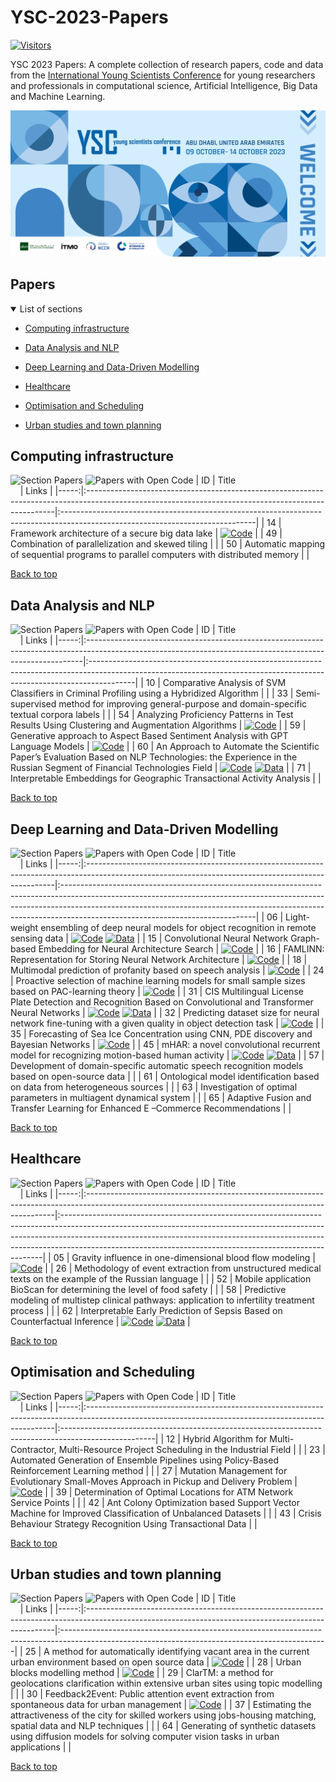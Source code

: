 # YSC-2023-Papers

[![Visitors](https://api.visitorbadge.io/api/combined?path=https%3A%2F%2Fgithub.com%2Fitmo-ai%2FYSC-2023-Papers&countColor=%23263759&style=plastic)](https://visitorbadge.io/status?path=https%3A%2F%2Fgithub.com%2Fitmo-ai%2FYSC-2023-Papers)

YSC 2023 Papers: A complete collection of research papers, code and data from the [International Young Scientists Conference](https://ysc.actcognitive.org/) for young researchers and professionals in computational science, Artificial Intelligence, Big Data and Machine Learning.

[![logo image](./img/logo.jpg)](https://ysc.actcognitive.org/)

## Papers

<details open>
<summary>List of sections<a id="sections"></a></summary>

- [Computing infrastructure](#computing-infrastructure)

- [Data Analysis and NLP](#data-analysis-and-nlp)

- [Deep Learning and Data-Driven Modelling](#deep-learning-and-data-driven-modelling)

- [Healthcare](#healthcare)

- [Optimisation and Scheduling](#optimisation-and-scheduling)

- [Urban studies and town planning](#urban-studies-and-town-planning)

</details>

## Computing infrastructure

![Section Papers](https://img.shields.io/badge/Section%20Papers-3-42BA16) ![Papers with Open Code](https://img.shields.io/badge/Papers%20with%20Open%20Code-1-1D7FBF)
|   ID | Title &nbsp; &nbsp; &nbsp; &nbsp; &nbsp; &nbsp; &nbsp; &nbsp; &nbsp; &nbsp; &nbsp; &nbsp; &nbsp; &nbsp; &nbsp; &nbsp; &nbsp; &nbsp; &nbsp; &nbsp;   | Links                                                                                                                         |
|-----:|:----------------------------------------------------------------------------------------------------------------------------------------------------|:------------------------------------------------------------------------------------------------------------------------------|
|   14 | Framework architecture of a secure big data lake                                                                                                    | [![Code](https://img.shields.io/badge/Code-159957.svg)](https://github.com/IcyAltair/Pet-projects/tree/main/SDLAF_dashboards) |
|   49 | Combination of parallelization and skewed tiling                                                                                                    |                                                                                                                               |
|   50 | Automatic mapping of sequential programs to parallel computers with distributed memory                                                              |                                                                                                                               |

[Back to top](#papers)

## Data Analysis and NLP

![Section Papers](https://img.shields.io/badge/Section%20Papers-6-42BA16) ![Papers with Open Code](https://img.shields.io/badge/Papers%20with%20Open%20Code-3-1D7FBF)
|   ID | Title &nbsp; &nbsp; &nbsp; &nbsp; &nbsp; &nbsp; &nbsp; &nbsp; &nbsp; &nbsp; &nbsp; &nbsp; &nbsp; &nbsp; &nbsp; &nbsp; &nbsp; &nbsp; &nbsp; &nbsp;          | Links                                                                                                                                                                  |
|-----:|:-----------------------------------------------------------------------------------------------------------------------------------------------------------|:-----------------------------------------------------------------------------------------------------------------------------------------------------------------------|
|   10 | Comparative Analysis of SVM Classifiers in Criminal Profiling using a Hybridized Algorithm                                                                 |                                                                                                                                                                        |
|   33 | Semi-supervised method for improving general-purpose and domain-specific textual corpora labels                                                            |                                                                                                                                                                        |
|   54 | Analyzing Proficiency Patterns in Test Results Using Clustering and Augmentation Algorithms                                                                | [![Code](https://img.shields.io/badge/Code-159957.svg)](https://github.com/kdeviatiarova/PROCEDIA-YSC-APPTRUCAA)                                                       |
|   59 | Generative approach to Aspect Based Sentiment Analysis with GPT Language Models                                                                            | [![Code](https://img.shields.io/badge/Code-159957.svg)](https://github.com/stas1f1/gpt-aste)                                                                           |
|   60 | An Approach to Automate the Scientific Paper’s Evaluation Based on NLP Technologies: the Experience in the Russian Segment of Financial Technologies Field | [![Code](https://img.shields.io/badge/Code-159957.svg)](https://shorturl.at/fzEG7)  [![Data](https://img.shields.io/badge/Data-20BEFF.svg)](https://shorturl.at/lovxA) |
|   71 | Interpretable Embeddings for Geographic Transactional Activity Analysis                                                                                    |                                                                                                                                                                        |

[Back to top](#papers)

## Deep Learning and Data-Driven Modelling

![Section Papers](https://img.shields.io/badge/Section%20Papers-13-42BA16) ![Papers with Open Code](https://img.shields.io/badge/Papers%20with%20Open%20Code-9-1D7FBF)
|   ID | Title &nbsp; &nbsp; &nbsp; &nbsp; &nbsp; &nbsp; &nbsp; &nbsp; &nbsp; &nbsp; &nbsp; &nbsp; &nbsp; &nbsp; &nbsp; &nbsp; &nbsp; &nbsp; &nbsp; &nbsp;   | Links                                                                                                                                                                                                                                                                                     |
|-----:|:----------------------------------------------------------------------------------------------------------------------------------------------------|:------------------------------------------------------------------------------------------------------------------------------------------------------------------------------------------------------------------------------------------------------------------------------------------|
|   06 | Light-weight ensembling of deep neural models for object recognition in remote sensing data                                                         | [![Code](https://img.shields.io/badge/Code-159957.svg)](https://github.com/ITMO-NSS-team/LightObjRecEnsembler)  [![Data](https://img.shields.io/badge/Data-20BEFF.svg)](https://github.com/chaozhong2010/VHR-10_dataset_coco)                                                             |
|   15 | Convolutional Neural Network Graph-based Embedding for Neural Architecture Search                                                                   | [![Code](https://img.shields.io/badge/Code-159957.svg)](https://github.com/Turukmokto/GraphEmbedding-dev)                                                                                                                                                                                 |
|   16 | FAMLINN: Representation for Storing Neural Network Architecture                                                                                     | [![Code](https://img.shields.io/badge/Code-159957.svg)](https://github.com/IvanMaslov/famlinn)                                                                                                                                                                                            |
|   18 | Multimodal prediction of profanity based on speech analysis                                                                                         | [![Code](https://img.shields.io/badge/Code-159957.svg)](https://github.com/expertspec/profanity-predictor)                                                                                                                                                                                |
|   24 | Proactive selection of machine learning models for small sample sizes based on PAC-learning theory                                                  | [![Code](https://img.shields.io/badge/Code-159957.svg)](https://github.com/Anna-Pinewood/Ischemic_Stroke_Prediction)                                                                                                                                                                      |
|   31 | CIS Multilingual License Plate Detection and Recognition Based on Convolutional and Transformer Neural Networks                                     | [![Code](https://img.shields.io/badge/Code-159957.svg)](https://github.)  [![Data](https://img.shields.io/badge/Data-20BEFF.svg)](https://github.com/ria-com/nomeroff-net)                                                                                                                |
|   32 | Predicting dataset size for neural network fine-tuning with a given quality in object detection task                                                | [![Code](https://img.shields.io/badge/Code-159957.svg)](https://github.com/phoenix-1202/Predicting-dataset-size)                                                                                                                                                                          |
|   35 | Forecasting of Sea Ice Concentration using CNN, PDE discovery and Bayesian Networks                                                                 | [![Code](https://img.shields.io/badge/Code-159957.svg)](https://github.com/ITMO-NSS-team/ice-concentration-prediction-paper)                                                                                                                                                              |
|   45 | mHAR: a novel convolutional recurrent model for recognizing motion-based human activity                                                             | [![Code](https://img.shields.io/badge/Code-159957.svg)](https://github.com/prabhatkumar13/mHAR-a-novel-convolutional-recurrent-model-for-recognizing-motion-based-human-activity)  [![Data](https://img.shields.io/badge/Data-20BEFF.svg)](https://www.cis.fordham.edu/wisdm/dataset.php) |
|   57 | Development of domain-specific automatic speech recognition models based on open-source data                                                        |                                                                                                                                                                                                                                                                                           |
|   61 | Ontological model identification based on data from heterogeneous sources                                                                           |                                                                                                                                                                                                                                                                                           |
|   63 | Investigation of optimal parameters in multiagent dynamical system                                                                                  |                                                                                                                                                                                                                                                                                           |
|   65 | Adaptive Fusion and Transfer Learning for Enhanced E –Commerce Recommendations                                                                      |                                                                                                                                                                                                                                                                                           |

[Back to top](#papers)

## Healthcare

![Section Papers](https://img.shields.io/badge/Section%20Papers-5-42BA16) ![Papers with Open Code](https://img.shields.io/badge/Papers%20with%20Open%20Code-2-1D7FBF)
|   ID | Title &nbsp; &nbsp; &nbsp; &nbsp; &nbsp; &nbsp; &nbsp; &nbsp; &nbsp; &nbsp; &nbsp; &nbsp; &nbsp; &nbsp; &nbsp; &nbsp; &nbsp; &nbsp; &nbsp; &nbsp;   | Links                                                                                                                                                                                                                                                                                                              |
|-----:|:----------------------------------------------------------------------------------------------------------------------------------------------------|:-------------------------------------------------------------------------------------------------------------------------------------------------------------------------------------------------------------------------------------------------------------------------------------------------------------------|
|   05 | Gravity influence in one-dimensional blood flow modeling                                                                                            | [![Code](https://img.shields.io/badge/Code-159957.svg)](https://github.com/ITMO-MMRM-lab/Complex_bloodflow_model)                                                                                                                                                                                                  |
|   26 | Methodology of event extraction from unstructured medical texts on the example of the Russian language                                              |                                                                                                                                                                                                                                                                                                                    |
|   52 | Mobile application BioScan for determining the level of food safety                                                                                 |                                                                                                                                                                                                                                                                                                                    |
|   58 | Predictive modeling of multistep clinical pathways: application to infertility treatment process                                                    |                                                                                                                                                                                                                                                                                                                    |
|   62 | Interpretable Early Prediction of Sepsis Based on Counterfactual Inference                                                                          | [![Code](https://img.shields.io/badge/Code-159957.svg)](https://colab.research.google.com/drive/18cpFuWNliXGtONulvjGD60YF30CiOARl?usp=sharing)  [![Data](https://img.shields.io/badge/Data-20BEFF.svg)](https://huggingface.co/datasets/Erick-UM/Sepsis_counterfacual_inference/blob/main/nomiss_tar_train_df.csv) |

[Back to top](#papers)

## Optimisation and Scheduling

![Section Papers](https://img.shields.io/badge/Section%20Papers-6-42BA16) ![Papers with Open Code](https://img.shields.io/badge/Papers%20with%20Open%20Code-1-1D7FBF)
|   ID | Title &nbsp; &nbsp; &nbsp; &nbsp; &nbsp; &nbsp; &nbsp; &nbsp; &nbsp; &nbsp; &nbsp; &nbsp; &nbsp; &nbsp; &nbsp; &nbsp; &nbsp; &nbsp; &nbsp; &nbsp;   | Links                                                                                                |
|-----:|:----------------------------------------------------------------------------------------------------------------------------------------------------|:-----------------------------------------------------------------------------------------------------|
|   12 | Hybrid Algorithm for Multi-Contractor, Multi-Resource Project Scheduling in the Industrial Field                                                    |                                                                                                      |
|   23 | Automated Generation of Ensemble Pipelines using Policy-Based Reinforcement Learning method                                                         |                                                                                                      |
|   27 | Mutation Management for Evolutionary Small-Moves Approach in Pickup and Delivery Problem                                                            | [![Code](https://img.shields.io/badge/Code-159957.svg)](https://github.com/xeniabaturina/pdp_python) |
|   39 | Determination of Optimal Locations for ATM Network Service Points                                                                                   |                                                                                                      |
|   42 | Ant Colony Optimization based Support Vector Machine for Improved Classification of Unbalanced Datasets                                             |                                                                                                      |
|   43 | Crisis Behaviour Strategy Recognition Using Transactional Data                                                                                      |                                                                                                      |

[Back to top](#papers)

## Urban studies and town planning

![Section Papers](https://img.shields.io/badge/Section%20Papers-6-42BA16) ![Papers with Open Code](https://img.shields.io/badge/Papers%20with%20Open%20Code-3-1D7FBF)
|   ID | Title &nbsp; &nbsp; &nbsp; &nbsp; &nbsp; &nbsp; &nbsp; &nbsp; &nbsp; &nbsp; &nbsp; &nbsp; &nbsp; &nbsp; &nbsp; &nbsp; &nbsp; &nbsp; &nbsp; &nbsp;   | Links                                                                                                                                           |
|-----:|:----------------------------------------------------------------------------------------------------------------------------------------------------|:------------------------------------------------------------------------------------------------------------------------------------------------|
|   25 | A method for automatically identifying vacant area in the current urban environment based on open source data                                       | [![Code](https://img.shields.io/badge/Code-159957.svg)](https://github.com/Mvin8/vacant_land)                                                   |
|   28 | Urban blocks modelling method                                                                                                                       | [![Code](https://img.shields.io/badge/Code-159957.svg)](https://github.com/iduprojects/masterplanning/tree/main/masterplan_tools/method/blocks) |
|   29 | ClarTM: a method for geolocations clarification within extensive urban sites using topic modelling                                                  |                                                                                                                                                 |
|   30 | Feedback2Event: Public attention event extraction from spontaneous data for urban management                                                        | [![Code](https://img.shields.io/badge/Code-159957.svg)](https://github.com/Text-Analytics/SOIKA/tree/ysc_conference_code/ysc_examples)          |
|   37 | Estimating the attractiveness of the city for skilled workers using jobs-housing matching, spatial data and NLP techniques                          |                                                                                                                                                 |
|   64 | Generating of synthetic datasets using diffusion models for solving computer vision tasks in urban applications                                     |                                                                                                                                                 |

[Back to top](#papers)


